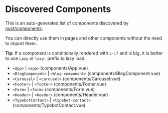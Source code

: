 # Discovered Components

This is an auto-generated list of components discovered by [nuxt/components](https://github.com/nuxt/components).

You can directly use them in pages and other components without the need to import them.

**Tip:** If a component is conditionally rendered with `v-if` and is big, it is better to use `Lazy` or `lazy-` prefix to lazy load.

- `<App>` | `<app>` (components/App.vue)
- `<BlogComponent>` | `<blog-component>` (components/BlogComponent.vue)
- `<Carousel>` | `<carousel>` (components/Carousel.vue)
- `<Footer>` | `<footer>` (components/Footer.vue)
- `<Form>` | `<form>` (components/Form.vue)
- `<Header>` | `<header>` (components/Header.vue)
- `<TypebotContact>` | `<typebot-contact>` (components/TypebotContact.vue)
